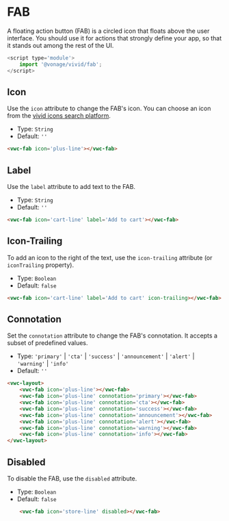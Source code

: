 # FAB

A floating action button (FAB) is a circled icon that floats above the user interface. You should use it for actions that strongly define your app, so that it stands out among the rest of the UI.

```js
<script type='module'>
    import '@vonage/vivid/fab';
</script>
```

## Icon

Use the `icon` attribute to change the FAB's icon.
You can choose an icon from the [vivid icons search platform](https://icons.vivid.vonage.com).

- Type: `String`
- Default: `''`

```html preview
<vwc-fab icon='plus-line'></vwc-fab>
```

## Label

Use the `label` attribute to add text to the FAB.

- Type: `String`
- Default: `''`

```html preview
<vwc-fab icon='cart-line' label='Add to cart'></vwc-fab>
```

## Icon-Trailing

To add an icon to the right of the text, use the `icon-trailing` attribute (or `iconTrailing` property).

- Type: `Boolean`
- Default: `false`

```html preview
<vwc-fab icon='cart-line' label='Add to cart' icon-trailing></vwc-fab>
```

## Connotation

Set the `connotation` attribute to change the FAB's connotation.
It accepts a subset of predefined values.

- Type: `'primary'` | `'cta'` | `'success'`  | `'announcement'` | `'alert'` | `'warning'` | `'info'`
- Default: `''`

```html preview
<vwc-layout>
    <vwc-fab icon='plus-line'></vwc-fab>
    <vwc-fab icon='plus-line' connotation='primary'></vwc-fab>
    <vwc-fab icon='plus-line' connotation='cta'></vwc-fab>
    <vwc-fab icon='plus-line' connotation='success'></vwc-fab>
    <vwc-fab icon='plus-line' connotation='announcement'></vwc-fab>
    <vwc-fab icon='plus-line' connotation='alert'></vwc-fab>
    <vwc-fab icon='plus-line' connotation='warning'></vwc-fab>
    <vwc-fab icon='plus-line' connotation='info'></vwc-fab>
</vwc-layout>
```

## Disabled

To disable the FAB, use the `disabled` attribute.

- Type: `Boolean`
- Default: `false`

```html preview
    <vwc-fab icon='store-line' disabled></vwc-fab>
```